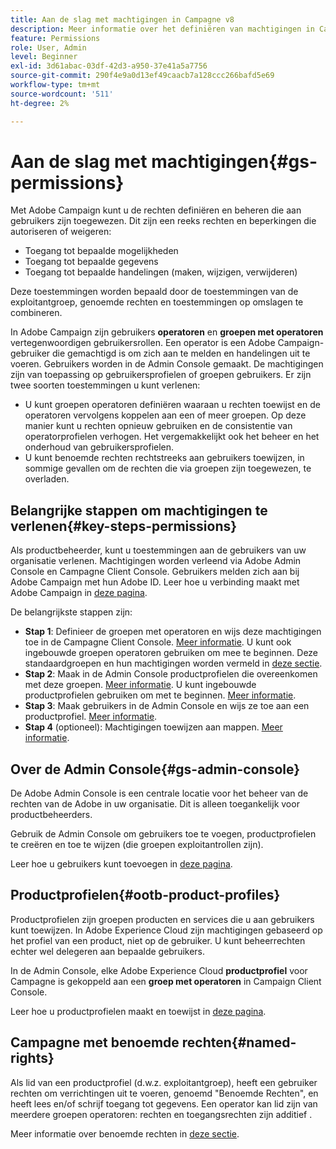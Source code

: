 ```yaml
---
title: Aan de slag met machtigingen in Campagne v8
description: Meer informatie over het definiëren van machtigingen in Campagne v8
feature: Permissions
role: User, Admin
level: Beginner
exl-id: 3d61abac-03df-42d3-a950-37e41a5a7756
source-git-commit: 290f4e9a0d13ef49caacb7a128ccc266bafd5e69
workflow-type: tm+mt
source-wordcount: '511'
ht-degree: 2%

---
```


# Aan de slag met machtigingen{#gs-permissions}

Met Adobe Campaign kunt u de rechten definiëren en beheren die aan gebruikers zijn toegewezen. Dit zijn een reeks rechten en beperkingen die autoriseren of weigeren:

* Toegang tot bepaalde mogelijkheden
* Toegang tot bepaalde gegevens
* Toegang tot bepaalde handelingen (maken, wijzigen, verwijderen)

Deze toestemmingen worden bepaald door de toestemmingen van de exploitantgroep, genoemde rechten en toestemmingen op omslagen te combineren.

In Adobe Campaign zijn gebruikers **operatoren** en **groepen met operatoren** vertegenwoordigen gebruikersrollen. Een operator is een Adobe Campaign-gebruiker die gemachtigd is om zich aan te melden en handelingen uit te voeren. Gebruikers worden in de Admin Console gemaakt. De machtigingen zijn van toepassing op gebruikersprofielen of groepen gebruikers. Er zijn twee soorten toestemmingen u kunt verlenen:

* U kunt groepen operatoren definiëren waaraan u rechten toewijst en de operatoren vervolgens koppelen aan een of meer groepen. Op deze manier kunt u rechten opnieuw gebruiken en de consistentie van operatorprofielen verhogen. Het vergemakkelijkt ook het beheer en het onderhoud van gebruikersprofielen.
* U kunt benoemde rechten rechtstreeks aan gebruikers toewijzen, in sommige gevallen om de rechten die via groepen zijn toegewezen, te overladen.

## Belangrijke stappen om machtigingen te verlenen{#key-steps-permissions}

Als productbeheerder, kunt u toestemmingen aan de gebruikers van uw organisatie verlenen. Machtigingen worden verleend via Adobe Admin Console en Campagne Client Console. Gebruikers melden zich aan bij Adobe Campaign met hun Adobe ID. Leer hoe u verbinding maakt met Adobe Campaign in [deze pagina](connect.md).

De belangrijkste stappen zijn:

* **Stap 1**: Definieer de groepen met operatoren en wijs deze machtigingen toe in de Campagne Client Console. [Meer informatie](manage-permissions.md#create-product-profile).
U kunt ook ingebouwde groepen operatoren gebruiken om mee te beginnen. Deze standaardgroepen en hun machtigingen worden vermeld in [deze sectie](manage-permissions.md#ootb-productprofiles).
* **Stap 2**: Maak in de Admin Console productprofielen die overeenkomen met deze groepen. [Meer informatie](manage-permissions.md#create-product-profile).
U kunt ingebouwde productprofielen gebruiken om met te beginnen. [Meer informatie](manage-permissions.md#ootb-productprofiles).
* **Stap 3**: Maak gebruikers in de Admin Console en wijs ze toe aan een productprofiel. [Meer informatie](manage-permissions.md#add-users).
* **Stap 4** (optioneel): Machtigingen toewijzen aan mappen. [Meer informatie](manage-permissions.md#ootb-productprofiles).

## Over de Admin Console{#gs-admin-console}

De Adobe Admin Console is een centrale locatie voor het beheer van de rechten van de Adobe in uw organisatie. Dit is alleen toegankelijk voor productbeheerders.

Gebruik de Admin Console om gebruikers toe te voegen, productprofielen te creëren en toe te wijzen (die groepen exploitantrollen zijn).

Leer hoe u gebruikers kunt toevoegen in [deze pagina](manage-permissions.md#add-users).

## Productprofielen{#ootb-product-profiles}

Productprofielen zijn groepen producten en services die u aan gebruikers kunt toewijzen. In Adobe Experience Cloud zijn machtigingen gebaseerd op het profiel van een product, niet op de gebruiker. U kunt beheerrechten echter wel delegeren aan bepaalde gebruikers.

In de Admin Console, elke Adobe Experience Cloud **productprofiel** voor Campagne is gekoppeld aan een **groep met operatoren** in Campaign Client Console.

Leer hoe u productprofielen maakt en toewijst in [deze pagina](manage-permissions.md#create-a-product-profile).

## Campagne met benoemde rechten{#named-rights}

Als lid van een productprofiel (d.w.z. exploitantgroep), heeft een gebruiker rechten om verrichtingen uit te voeren, genoemd &quot;Benoemde Rechten&quot;, en heeft lees en/of schrijf toegang tot gegevens. Een operator kan lid zijn van meerdere groepen operatoren: rechten en toegangsrechten zijn additief .

Meer informatie over benoemde rechten in [deze sectie](manage-permissions.md#use-named-rights).
